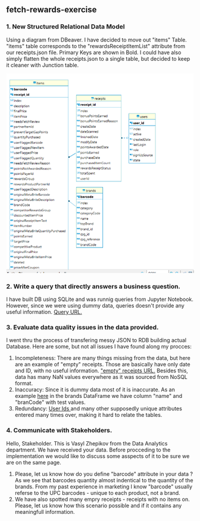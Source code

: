 ## fetch-rewards-exercise

### 1. New Structured Relational Data Model
Using a diagram from DBeaver. I have decided to move out "items" Table. "items" table corresponds to the "rewardsReceiptItemList" attribute from our receipts.json file. Primary Keys are shown in Bold. I could have also simply flatten the whole receipts.json to a single table, but decided to keep it cleaner with Junction table.

![new_er](https://github.com/Folongton/fetch-rewards-exercise/blob/master/fetch-ER.png)

### 2. Write a query that directly answers a business question.
I have built DB using SQLite and was runnig queries from Jupyter Notebook. However, since we were using dummy data, queries doesn't provide any useful information.
<a href="https://nbviewer.jupyter.org/github/Folongton/fetch-rewards-exercise/blob/master/fetch_rewards_exercise.ipynb#1842-out-of-5753-is-not-terribly-bad-considering-dummy-data.">Query URL.</a>

### 3. Evaluate data quality issues in the data provided.
I went thru the process of transfering messy JSON to RDB building actual Database. Here are some, but not all issues I have found along my procces:
1. Incompleteness: There are many things missing from the data, but here are an example of "empty" receipts. Those are basically have only date and ID, with no useful information. <a href="https://nbviewer.jupyter.org/github/Folongton/fetch-rewards-exercise/blob/master/fetch_rewards_exercise.ipynb#Some-of-the-receipts-have-no-items-on-them,-as-shown-below.-We-have-to-drop-the-empty-receipts."> "empty" receipts URL.</a> Besides this, data has many NaN values everywhere as it was sourced from NoSQL format.
2. Inaccuracy: Since it is dummy data most of it is inaccurate. As an example <a href="https://nbviewer.jupyter.org/github/Folongton/fetch-rewards-exercise/blob/master/fetch_rewards_exercise.ipynb#Now,-let's-format-brands-DF"> here</a> in the brands DataFrame we have column "name" and "branCode" with test values.
3. Redundancy: <a href="https://nbviewer.jupyter.org/github/Folongton/fetch-rewards-exercise/blob/master/fetch_rewards_exercise.ipynb#Now-let's-format-users-dataframe"> User Ids </a> and many other supposedly unique attributes entered many times over, making it hard to relate the tables.

### 4. Communicate with Stakeholders.
Hello, Stakeholder.
This is Vasyl Zhepikov from the Data Analytics department.
We have received your data. Before procceding to the implementation we would like to discuss some asspects of it to be sure we are on the same page. 
1. Please, let us know how do you define "barcode" attribute in your data ? As we see that barcodes quantity almost indentical to the quantity of the brands. From my past experience in marketing I know "barcode" usually referse to the UPC barcodes - unique to each product, not a brand. 
2. We have also spotted many empry receipts - receipts with no items on. Please, let us know how this scenario possible and if it contains any meaningfull information.
